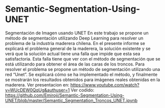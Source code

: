 # Semantic-Segmentation-Using-UNET

Segmentación de Imagen usando UNET
En este trabajo se propone un método de segmentación utilizando Deep Learning para resolver un problema de la industria maderera chilena. En el presente informe se explicará el problema general de la maderera, la solución existente y se verá que la solución actual tiene una falla que impide que esta sea satisfactoria. Esta falla tiene que ver con el método de segmentación que se está utilizando para obtener el área de las caras de los troncos. Para resolver el problema se propone un método de segmentación utilizando una red “Unet”. Se explicará cómo se ha implementado el método, y finalmente se mostrarán los resultados obtenidos para imágenes reales obtenidas en la maderera.
Ver presentacion en: https://www.youtube.com/watch?v=WUcDEW0QqUg&authuser=1
Ver codido: https://github.com/Emiroji/Semantic-Segmentation-Using-UNET/blob/master/Semantic_Segmentation_Troncos_UNET.ipynb 
